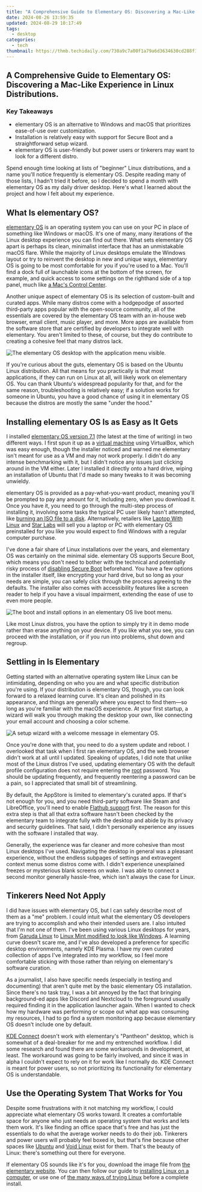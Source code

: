 ```yaml
---
title: "A Comprehensive Guide to Elementary OS: Discovering a Mac-Like Experience in Linux Distributions."
date: 2024-08-26 13:59:35
updated: 2024-08-29 10:17:49
tags:
  - desktop
categories:
  - tech
thumbnail: https://thmb.techidaily.com/730a9c7a00f1a79a6d3634630cd288f1352fb7a324f089b4d22646a4f5583516.jpg
---
```


## A Comprehensive Guide to Elementary OS: Discovering a Mac-Like Experience in Linux Distributions.

### Key Takeaways

* elementary OS is an alternative to Windows and macOS that prioritizes ease-of-use over customization.
* Installation is relatively easy with support for Secure Boot and a straightforward setup wizard.
* elementary OS is user-friendly but power users or tinkerers may want to look for a different distro.

 Spend enough time looking at lists of "beginner" Linux distributions, and a name you'll notice frequently is elementary OS. Despite reading many of those lists, I hadn't tried it before, so I decided to spend a month with elementary OS as my daily driver desktop. Here's what I learned about the project and how I felt about my experience.

##  What Is elementary OS?

[elementary OS](https://elementary.io/) is an operating system you can use on your PC in place of something like Windows or macOS. It's one of many, many iterations of the Linux desktop experience you can find out there. What sets elementary OS apart is perhaps its clean, minimalist interface that has an unmistakable macOS flare. While the majority of Linux desktops emulate the Windows layout or try to reinvent the desktop in new and unique ways, elementary OS is going to be most comfortable for you if you're used to a Mac. You'll find a dock full of launchable icons at the bottom of the screen, for example, and quick access to some settings on the righthand side of a top panel, much like [a Mac's Control Center](https://extra-resources.techidaily.com/critical-review-of-superior-stream-platforms/).

 Another unique aspect of elementary OS is its selection of custom-built and curated apps. While many distros come with a hodgepodge of assorted third-party apps popular with the open-source community, all of the essentials are covered by the elementary OS team with an in-house web browser, email client, music player, and more. More apps are available from the software store that are certified by developers to integrate well with elementary. You aren't limited to these, of course, but they do contribute to creating a cohesive feel that many distros lack.

![The elementary OS desktop with the application menu visible.](https://static1.howtogeekimages.com/wordpress/wp-content/uploads/2024/06/virtualbox_elementary-os_17_06_2024_19_57_11.png) 

 If you're curious about the guts, elementary OS is based on the Ubuntu Linux distribution. All that means for you practically is that most applications, if they can run on Linux at all, will likely work on elementary OS. You can thank Ubuntu's widespread popularity for that, and for the same reason, troubleshooting is relatively easy; if a solution works for someone in Ubuntu, you have a good chance of using it in elementary OS because the distros are mostly the same "under the hood."

##  Installing elementary OS Is as Easy as It Gets

 I installed [elementary OS version 7.1](https://blog.elementary.io/os-7-1-available-now/) (the latest at the time of writing) in two different ways. I first spun it up as a [virtual machine](https://remote-screen-capture.techidaily.com/2024-approved-essential-guide-video-recording-with-vlc/) using VirtualBox, which was easy enough, though the installer noticed and warned me elementary isn't meant for use as a VM and may not work properly. I didn't do any intense benchmarking with it, but I didn't notice any issues just clicking around in the VM either. Later I installed it directly onto a hard drive, wiping an installation of Ubuntu that I'd made so many tweaks to it was becoming unwieldy.

 elementary OS is provided as a pay-what-you-want product, meaning you'll be prompted to pay any amount for it, including zero, when you download it. Once you have it, you need to go through the multi-step process of installing it, involving some tasks the typical PC user likely hasn't attempted, like [burning an ISO file to a disk](https://screen-activity-recording.techidaily.com/updated-ultimate-guide-8-budget-friendly-video-calls-on-windows-and-mac-for-2024/). Alternatively, retailers like [Laptop With Linux](https://laptopwithlinux.com/) and [Star Labs](https://us.starlabs.systems/) will sell you a laptop or PC with elementary OS preinstalled for you like you would expect to find Windows with a regular computer purchase.

 I've done a fair share of Linux installations over the years, and elementary OS was certainly on the minimal side. elementary OS supports Secure Boot, which means you don't need to bother with the technical and potentially risky process of [disabling Secure Boot](https://extra-resources.techidaily.com/new-best-hd-cameras-for-comprehensive-social-media-broadcasts/) beforehand. You have a few options in the installer itself, like encrypting your hard drive, but so long as your needs are simple, you can safely click through the process agreeing to the defaults. The installer also comes with accessibility features like a screen reader to help if you have a visual impairment, extending the ease of use to even more people.

![The boot and install options in an elementary OS live boot menu.](https://static1.howtogeekimages.com/wordpress/wp-content/uploads/2024/06/virtualbox_elementary-os_14_06_2024_21_04_58.png) 

 Like most Linux distros, you have the option to simply try it in demo mode rather than erase anything on your device. If you like what you see, you can proceed with the installation, or if you run into problems, shut down and regroup.

##  Settling in Is Elementary

 Getting started with an alternative operating system like Linux can be intimidating, depending on who you are and what specific distribution you're using. If your distribution is elementary OS, though, you can look forward to a relaxed learning curve. It's clean and polished in its appearance, and things are generally where you expect to find them—so long as you're familiar with the macOS experience. At your first startup, a wizard will walk you through making the desktop your own, like connecting your email account and choosing a color scheme.

![A setup wizard with a welcome message in elementary OS.](https://static1.howtogeekimages.com/wordpress/wp-content/uploads/2024/06/virtualbox_elementary-os_14_06_2024_21_23_00.png) 

 Once you're done with that, you need to do a system update and reboot. I overlooked that task when I first ran elementary OS, and the web browser didn't work at all until I updated. Speaking of updates, I did note that unlike most of the Linux distros I've used, updating elementary OS with the default profile configuration does not require entering the [root](https://digital-screen-recording.techidaily.com/updated-2024-approved-entrance-video-analysis-review/) password. You should be updating frequently, and frequently reentering a password can be a pain, so I appreciated that small bit of streamlining.

 By default, the AppStore is limited to elementary's curated apps. If that's not enough for you, and you need third-party software like Steam and LibreOffice, you'll need to enable [Flathub support](https://extra-support.techidaily.com/in-2024-marvelous-monitors-top-10-macbooks-with-4k-resolution/) first. The reason for this extra step is that all that extra software hasn't been checked by the elementary team to integrate fully with the desktop and abide by its privacy and security guidelines. That said, I didn't personally experience any issues with the software I installed that way.

 Generally, the experience was far cleaner and more cohesive than most Linux desktops I've used. Navigating the desktop in general was a pleasant experience, without the endless subpages of settings and extravegent context menus some distros come with. I didn't experience unexplained freezes or mysterious blank screens on wake. I was able to connect a second monitor generally hassle-free, which isn't always the case for Linux.

##  Tinkerers Need Not Apply

 I did have issues with elementary OS, but I can safely describe most of them as a "me" problem. I could intuit what the elementary OS developers are trying to accomplish and who their intended users are. I also intuited that I'm not one of them. I've been using various Linux desktops for years, from [Garuda Linux](https://extra-lessons.techidaily.com/the-ultimate-list-of-superior-real-time-streaming-networks/) to [Linux Mint modified to look like Windows](https://screen-capture.techidaily.com/updated-in-2024-quick-start-guide-recording-your-pcs-display-with-hp/). A learning curve doesn't scare me, and I've also developed a preference for specific desktop environments, namely KDE Plasma. I have my own curated collection of apps I've integrated into my workflow, so I feel more comfortable sticking with those rather than relying on elementary's software curation.

 As a journalist, I also have specific needs (especially in testing and documenting) that aren't quite met by the basic elementary OS installation. Since there's no task tray, I was a bit annoyed by the fact that bringing background-ed apps like Discord and Nextcloud to the foreground usually required finding it in the application launcher again. When I wanted to check how my hardware was performing or scope out what app was consuming my resources, I had to go find a system monitoring app because elementary OS doesn't include one by default.

[KDE Connect](https://tech-savvy.techidaily.com/annualement-abbyy-integre-deux-personnalites-prestigieuses-a-son-organe-dirigeant/) doesn't work with elementary's "Pantheon" desktop, which is somewhat of a deal-breaker for me and my entrenched workflow. I did some research and found there are some workarounds in development, at least. The workaround was going to be fairly involved, and since it was in alpha I couldn't expect to rely on it for work like I normally do. KDE Connect is meant for power users, so not prioritizing its functionality for elementary OS is understandable.

##  Use the Operating System That Works for You

 Despite some frustrations with it not matching my workflow, I could appreciate what elementary OS works toward. It creates a comfortable space for anyone who just needs an operating system that works and lets them work. It's like finding an office space that's free and has just the essentials to do what the average worker needs to do their job. Tinkerers and power users will probably feel boxed in, but that's fine because other spaces like [Ubuntu](https://hardware-updates.techidaily.com/ensure-smooth-laptop-performance-with-fresh-acer-touchpad-drivers-windows-nix/) and [Void Linux](https://android-pokemon-go.techidaily.com/best-pokemons-for-pvp-matches-in-pokemon-go-for-oppo-a38-drfone-by-drfone-virtual-android/) exist for them. That's the beauty of Linux: there's something out there for everyone.

 If elementary OS sounds like it's for you, download the image file from [the elementary website](https://elementary.io/). You can then follow our guide to [installing Linux on a computer](https://extra-resources.techidaily.com/your-journey-through-telegrams-web-functionality/), or use one of [the many ways of trying Linux](https://desktop-recording.techidaily.com/updated-2024-approved-silencing-sound-obs-audio-solution/) before a complete install.

<ins class="adsbygoogle"
     style="display:block"
     data-ad-format="autorelaxed"
     data-ad-client="ca-pub-7571918770474297"
     data-ad-slot="1223367746"></ins>



<ins class="adsbygoogle"
     style="display:block"
     data-ad-client="ca-pub-7571918770474297"
     data-ad-slot="8358498916"
     data-ad-format="auto"
     data-full-width-responsive="true"></ins>
